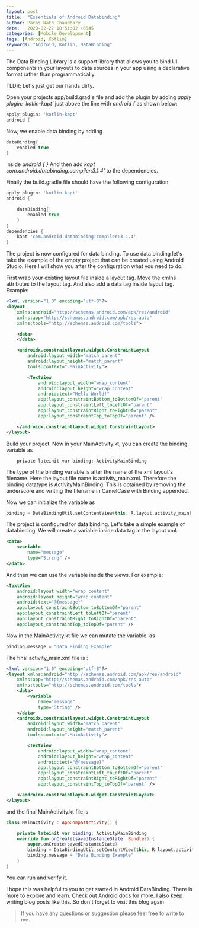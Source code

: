 ```yaml
---
layout: post
title:  "Essentials of Android Databinding"
author: Paras Nath Chaudhary
date:   2020-02-22 18:51:02 +0545
categories: [Mobile Development]
tags: [Android, Kotlin]
keywords: "Android, Kotlin, DataBinding"
---
```

The Data Binding Library is a support library that allows you to bind UI components in your layouts to data sources in your app using a declarative format rather than programmatically.
<!--more-->
TLDR;  Let's just get our hands dirty.

Open your projects app/build.gradle file and add the plugin by adding *apply plugin: 'kotlin-kapt'* just above the line with *android {* as shown below:

```gradle
apply plugin: 'kotlin-kapt'
android {
```

Now, we enable data binding by adding 
```gradle
dataBinding{
    enabled true
}
```
inside *android { }*
And then add *kapt com.android.databinding:compiler:3.1.4'* to the dependencies.  

Finally the build.gradle file should have the following configuration:

```gradle
apply plugin: 'kotlin-kapt'
android {

    dataBinding{
        enabled true
    }
}
dependencies {
    kapt 'com.android.databinding:compiler:3.1.4'
}
```
The project is now configured for data binding. To use data binding let's take the example of the empty project that can be created using Android Studio. Here I will show you after the configuration what you need to do.  

First wrap your existing layout file inside a layout tag. Move the xmlns attributes to the layout tag. And also add a data tag inside layout tag. Example:
```xml
<?xml version="1.0" encoding="utf-8"?>
<layout 
    xmlns:android="http://schemas.android.com/apk/res/android"
    xmlns:app="http://schemas.android.com/apk/res-auto"
    xmlns:tools="http://schemas.android.com/tools">

    <data>
    </data>

    <androidx.constraintlayout.widget.ConstraintLayout 
        android:layout_width="match_parent"
        android:layout_height="match_parent"
        tools:context=".MainActivity">

        <TextView
            android:layout_width="wrap_content"
            android:layout_height="wrap_content"
            android:text="Hello World!"
            app:layout_constraintBottom_toBottomOf="parent"
            app:layout_constraintLeft_toLeftOf="parent"
            app:layout_constraintRight_toRightOf="parent"
            app:layout_constraintTop_toTopOf="parent" />

    </androidx.constraintlayout.widget.ConstraintLayout>
</layout>
```
Build your project. Now in your MainActivity.kt, you can create the binding variable as 
```kotline
    private lateinit var binding: ActivityMainBinding
```
The type of the binding variable is after the name of the xml layout's filename. Here the layout file name is activity_main.xml. Therefore the binding datatype is ActivityMainBinding. This is obtained by removing the underscore and writing the filename in CamelCase with Binding appended.  

Now we can initialize the variable as
```kotlin
binding = DataBindingUtil.setContentView(this, R.layout.activity_main)
```

The project is configured for data binding. Let's take a simple example of databinding. We will create a variable inside data tag in the layout xml.
```xml
<data>
    <variable
        name="message"
        type="String" />
</data>
```
And then we can use the variable inside the views. For example:
```xml
<TextView
    android:layout_width="wrap_content"
    android:layout_height="wrap_content"
    android:text="@{message}"
    app:layout_constraintBottom_toBottomOf="parent"
    app:layout_constraintLeft_toLeftOf="parent"
    app:layout_constraintRight_toRightOf="parent"
    app:layout_constraintTop_toTopOf="parent" />
```
Now in the MainActivity.kt file we can mutate the variable. as
```kotlin
binding.message = "Data Binding Example"
```
The final activity_main.xml file is :
```xml
<?xml version="1.0" encoding="utf-8"?>
<layout xmlns:android="http://schemas.android.com/apk/res/android"
    xmlns:app="http://schemas.android.com/apk/res-auto"
    xmlns:tools="http://schemas.android.com/tools">
    <data>
        <variable
            name="message"
            type="String" />
    </data>
    <androidx.constraintlayout.widget.ConstraintLayout
        android:layout_width="match_parent"
        android:layout_height="match_parent"
        tools:context=".MainActivity">

        <TextView
            android:layout_width="wrap_content"
            android:layout_height="wrap_content"
            android:text="@{message}"
            app:layout_constraintBottom_toBottomOf="parent"
            app:layout_constraintLeft_toLeftOf="parent"
            app:layout_constraintRight_toRightOf="parent"
            app:layout_constraintTop_toTopOf="parent" />

    </androidx.constraintlayout.widget.ConstraintLayout>
</layout>

```
and the final MainActivity.kt file is 
```kotlin
class MainActivity : AppCompatActivity() {

    private lateinit var binding: ActivityMainBinding
    override fun onCreate(savedInstanceState: Bundle?) {
        super.onCreate(savedInstanceState)
        binding = DataBindingUtil.setContentView(this, R.layout.activity_main)
        binding.message = "Data Binding Example"
    }
}
```
You can run and verify it.

I hope this was helpful to you to get started in Android DataBinding. There is more to explore and learn. Check out Android docs for more. I also keep writing blog posts like this. So don't forget to visit this blog again.

> If you have any questions or suggestion please feel free to write to me.